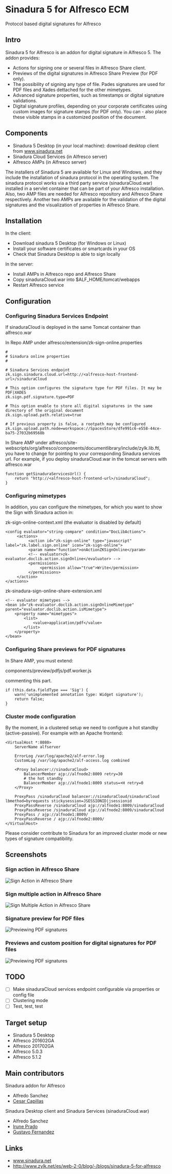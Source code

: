 # Sinadura 5 for Alfresco ECM

Protocol based digital signatures for Alfresco

## Intro

Sinadura 5 for Alfresco is an addon for digital signature in Alfresco 5. The addon provides:

- Actions for signing one or several files in Alfresco Share client.
- Previews of the digital signatures in Alfresco Share Preview (for PDF only).
- The possibility of signing any type of file. Pades signatures are used for PDF files and Xades dettached for the other mimetypes.
- Advanced signature properties, such as timestamps or digital signature validations.
- Digital signature profiles, depending on your corporate certificates using custom images for signature stamps (for PDF only). You can - also place these visible stamps in a customized position of the document.

## Components
 
- Sinadura 5 Desktop (in your local machine): download desktop client from www.sinadura.net
- Sinadura Cloud Services (in Alfresco server)
- Alfresco AMPs (in Alfresco server) 

The installers of Sinadura 5 are available for Linux and Windows, and they include the installation of sinadura protocol in the operating system. The sinadura protocol works via a third party service (sinaduraCloud.war) installed in a servlet container that can be part of your Alfresco installation. Also, two AMP files are needed for Alfresco repository and Alfresco Share respectively. Another two AMPs are available for the validation of the digital signatures and the visualization of properties in Alfresco Share.

## Installation

In the client:

- Download sinadura 5 Desktop (for Windows or Linux)
- Install your software certificates or smartcards in your OS 
- Check that Sinadura Desktop is able to sign locally 

In the server:

- Install AMPs in Alfresco repo and Alfresco Share
- Copy sinaduraCloud.war into $ALF_HOME/tomcat/webapps
- Restart Alfresco service

## Configuration

### Configuring Sinadura Services Endpoint

If sinaduraCloud is deployed in the same Tomcat container than alfresco.war 

In Repo AMP under alfresco/extension/zk-sign-online.properties

```
#
# Sinadura online properties
#

# Sinadura Services endpoint
zk.sign.sinadura.cloud.url=http://<alfresco-host-frontend-url>/sinaduraCloud

# This option configures the signature type for PDF files. It may be PDF|XADES
zk.sign.pdf.signature.type=PDF

# This option enable to store all digital signatures in the same directory of the original document
zk.sign.upload.path.relative=true

# If previous property is false, a rootpath may be configured
zk.sign.upload.path.node=workspace://SpacesStore/dfe991c6-e558-44ce-ba75-27032b69568b
```

In Share AMP under alfresco/site-webscripts/org/alfresco/components/documentlibrary/include/zylk.lib.ftl, you have to change  for pointing to your corresponding Sinadura services url. For example, if you deploy sinaduraCloud.war in the tomcat servers with alfresco.war 

```
function getSinaduraServicesUrl() {
	return "http://<alfresco-host-frontend-url>/sinaduraCloud";
}
```
### Configuring mimetypes

In addition, you can configure the mimetypes, for which you want to show the Sign with Sinadura action in:

zk-sign-online-context.xml (the  evaluator is disabled by default)
 
```
<config evaluator="string-compare" condition="DocLibActions">
     <actions>
          <action id="zk-sign-online" type="javascript" label="zk.label.sign.online" icon="zk-sign-online">
          <param name="function">onActionZKSignOnline</param>
          <!-- evaluator>zk-evaluator.doclib.action.signOnline</evaluator> -->
          <permissions>
               <permission allow="true">Write</permission>
          </permissions>
     </action>
</actions>
```
 
zk-sinadura-sign-online-share-extension.xml

```
<!-- evaluator mimetypes -->
<bean id="zk-evaluator.doclib.action.signOnlineMimetype" parent="evaluator.doclib.action.isMimetype">
	<property name="mimetypes">
		<list>
			<value>application/pdf</value>
		</list>
	</property>
</bean>
```

### Configuring Share previews for PDF signatures 
In Share AMP, you must extend:

components/preview/pdfjs/pdf.worker.js

commenting this part.

```
if (this.data.fieldType === 'Sig') { 
	warn('unimplemented annotation type: Widget signature'); 
	return false;
}
```
### Cluster mode configuration

By the moment, in a clustered setup we need to configure a hot standby (active-passive). For example with an Apache frontend:

```
<VirtualHost *:8080>
	ServerName alfserver

	ErrorLog /var/log/apache2/alf-error.log
	CustomLog /var/log/apache2/alf-access.log combined
	
	<Proxy balancer://sinaduraCloud>
		BalancerMember ajp://alfnode2:8009 retry=30
		# the hot standby
		BalancerMember ajp://alfnode1:8009 status=+H retry=0
	</Proxy>

	ProxyPass /sinaduraCloud balancer://sinaduraCloud/sinaduraCloud lbmethod=byrequests stickysession=JSESSIONID|jsessionid
	ProxyPassReverse /sinaduraCloud ajp://alfnode1:8009/sinaduraCloud
	ProxyPassReverse /sinaduraCloud ajp://alfnode2:8009/sinaduraCloud
	ProxyPass / ajp://alfnode1:8009/
	ProxyPassReverse / ajp://alfnode2:8009/
</VirtualHost>
```

Please consider contribute to Sinadura for an improved cluster mode or new types of signature compatibility.

## Screenshots

### Sign action in Alfresco Share

![Sign Action in Alfresco Share](screenshots/sign-one-file.png)

### Sign multiple action in Alfresco Share

![Sign Multiple Action in Alfresco Share](screenshots/sign-multiple-action.png)

### Signature preview for PDF files

![Previewing PDF signatures](screenshots/signature-preview.png)

### Previews and custom position for digital signatures for PDF files

![Previewing PDF signatures](screenshots/preview-and-stamp-position.png)

## TODO

- [ ] Make sinaduraCloud services endpoint configurable via properties or config file
- [ ] Clustering mode
- [ ] Test, test, test

## Target setup 

- Sinadura 5 Desktop 
- Alfresco 201602GA
- Alfresco 201702GA
- Alfresco 5.0.3
- Alfresco 5.1.2

## Main contributors

Sinadura addon for Alfresco
- Alfredo Sanchez
- [Cesar Capillas](http://github.com/CesarCapillas)

Sinadura Desktop client and Sinadura Services (sinaduraCloud.war)
- Alfredo Sanchez
- [Irune Prado](http://github.com/wideawakening)
- [Gustavo Fernandez](http://github.com/guszylk)

## Links
- www.sinadura.net
- http://www.zylk.net/es/web-2-0/blog/-/blogs/sinadura-5-for-alfresco
